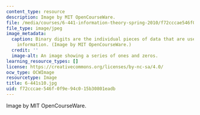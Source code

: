 ```yaml
---
content_type: resource
description: Image by MIT OpenCourseWare.
file: /media/courses/6-441-information-theory-spring-2010/f72cccae546f0f9e94c015b30801eadb_6-441s10.jpg
file_type: image/jpeg
image_metadata:
  caption: Binary digits are the individual pieces of data that are used to represent
    information. (Image by MIT OpenCourseWare.)
  credit: ''
  image-alt: An image showing a series of ones and zeros.
learning_resource_types: []
license: https://creativecommons.org/licenses/by-nc-sa/4.0/
ocw_type: OCWImage
resourcetype: Image
title: 6-441s10.jpg
uid: f72cccae-546f-0f9e-94c0-15b30801eadb
---
```

Image by MIT OpenCourseWare.